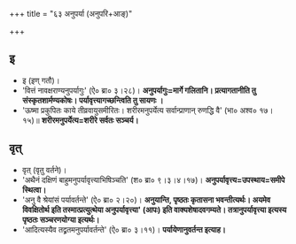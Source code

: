 +++
title = "६३ अनुपर्या (अनुपरि+आङ्)"

+++

## इ
- इ (इण् गतौ)।
- 'वित्तं नावक्षराण्यनुपर्यागुः' (ऐ० ब्रा० ३।२८)। **अनुपर्यागुः=मार्गे गलितानि। प्रत्यागतानीति तु संस्कृतशार्मण्यकोषः। पर्यावृत्त्यागच्छन्त्विति तु सायणः ।**
- 'ऊष्मा प्रकुपितः काये तीव्रवायुसमीरितः। शरीरमनुपर्येत्य सर्वान्प्राणान् रुणद्धि वै' (भा० अश्व० १७।१५)॥ **शरीरमनुपर्येत्य=शरीरे सर्वतः सञ्चर्य।**

## वृत्
- वृत् (वृतु वर्तने)।
- 'अथैनं दक्षिणं बाहुमनुपर्यावृत्त्याभिषिञ्चति' (श० ब्रा० ९।३।४।१७)। **अनुपर्यावृत्त्य=उपस्थाय=समीपे स्थित्वा।**
- 'अनु वै श्रेयांसं पर्यावर्तन्ते' (ऐ० ब्रा० २।२०)। **अनुयान्ति, पृष्ठतः कृतासना भवन्तीत्यर्थः। अयमेव विवक्षितोर्थ इति तस्मात्प्रत्युत्थेया अनुपर्यावृत्त्या' (आपः) इति वाक्यशेषादवगम्यते। तत्रानुपर्यावृत्त्या इत्यस्य पृष्ठतः सञ्चरणयोग्या इत्यर्थः।**
- 'आदित्यस्यैव तद्व्रतमनुपर्यावर्तन्ते' (ऐ० ब्रा० ३।११)। **पर्यायेणानुवर्तन्त इत्याह।**
